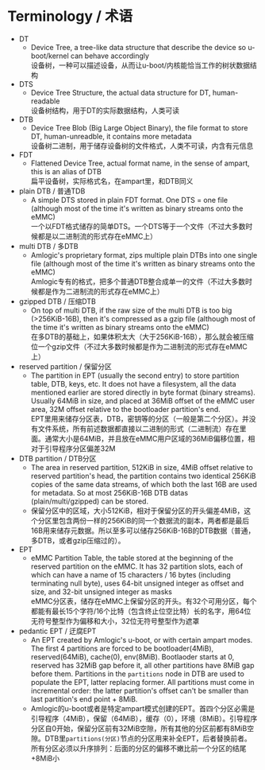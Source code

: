 # Terminology / 术语
 - DT
   - Device Tree, a tree-like data structure that describe the device so u-boot/kernel can behave accordingly  
    设备树，一种可以描述设备，从而让u-boot/内核能恰当工作的树状数据结构
 - DTS
   - Device Tree Structure, the actual data structure for DT, human-readable  
   设备树结构，用于DT的实际数据结构，人类可读
 - DTB
   - Device Tree Blob (Big Large Object Binary), the file format to store DT, human-unreadble, it contains more metadata  
   设备树二进制，用于储存设备树的文件格式，人类不可读，内含有元信息
 - FDT
   - Flattened Device Tree, actual format name, in the sense of ampart, this is an alias of DTB  
   扁平设备树，实际格式名，在ampart里，和DTB同义
 - plain DTB / 普通TDB
   - A simple DTS stored in plain FDT format. One DTS = one file (although most of the time it's written as binary streams onto the eMMC)  
   一个以FDT格式储存的简单DTS。一个DTS等于一个文件（不过大多数时候都是以二进制流的形式存在eMMC上）
 - multi DTB / 多DTB
   - Amlogic's proprietary format, zips multiple plain DTBs into one single file (although most of the time it's written as binary streams onto the eMMC)  
   Amlogic专有的格式，把多个普通DTB整合成单一的文件（不过大多数时候都是作为二进制流的形式存在eMMC上）
 - gzipped DTB / 压缩DTB
   - On top of multi DTB, if the raw size of the multi DTB is too big (>256KiB-16B), then it's compressed as a gzip file (although most of the time it's written as binary streams onto the eMMC)  
   在多DTB的基础上，如果体积太大（大于256KiB-16B），那么就会被压缩位一个gzip文件（不过大多数时候都是作为二进制流的形式存在eMMC上）
 - reserved partition / 保留分区
   - The partition in EPT (usually the second entry) to store partition table, DTB, keys, etc. It does not have a filesystem, all the data mentioned earlier are stored directly in byte format (binary streams). Usually 64MiB in size, and placed at 36MiB offset of the eMMC user area, 32M offset relative to the bootloader partition's end.  
   EPT里用来储存分区表，DTB，密钥等的分区（一般是第二个分区）。并没有文件系统，所有前述数据都直接以二进制的形式（二进制流）存在里面。通常大小是64MiB，并且放在eMMC用户区域的36MiB偏移位置，相对于引导程序分区偏差32M
 - DTB partition / DTB分区
   - The area in reserved partition, 512KiB in size, 4MiB offset relative to reserved partition's head, the partition contains two identical 256KiB copies of the same data streams, of which both the last 16B are used for metadata. So at most 256KiB-16B DTB datas (plain/multi/gzipped) can be stored.
   - 保留分区中的区域，大小512KiB，相对于保留分区的开头偏差4MiB，这个分区里包含两份一样的256KiB的同一个数据流的副本，两者都是最后16B用来储存元数据。所以至多可以储存256KiB-16B的DTB数据（普通，多DTB，或者gzip压缩过的）。
 - EPT
   - eMMC Partition Table, the table stored at the beginning of the reserved partition on the eMMC. It has 32 partition slots, each of which can have a name of 15 characters / 16 bytes (including terminating null byte), uses 64-bit unsigned integer as offset and size, and 32-bit unsigned integer as masks  
   eMMC分区表，储存在eMMC上保留分区的开头。有32个可用分区，每个都能有最长15个字符/16个比特（包含终止位空比特）长的名字，用64位无符号整型作为偏移和大小，32位无符号整型作为遮罩
 - pedantic EPT / 迂腐EPT
   - An EPT created by Amlogic's u-boot, or with certain ampart modes. The first 4 partitions are forced to be bootloader(4MiB), reserved(64MiB), cache(0), env(8MiB). Bootlaoder starts at 0, reserved has 32MiB gap before it, all other partitions have 8MiB gap before them. Partitions in the `partitions` node in DTB are used to populate the EPT, latter replacing former. All partitions must come in incremental order: the latter partition's offset can't be smaller than last partition's end point + 8MiB.
   - Amlogic的u-boot或者是特定ampart模式创建的EPT。首四个分区必需是引导程序（4MiB），保留（64MiB），缓存（0），环境（8MiB）。引导程序分区自0开始，保留分区前有32MiB空隙，所有其他的分区前都有8MiB空隙。DTB里`partitions(分区)`节点的分区用来补全EPT，后者替换前者。所有分区必须以升序排列：后面的分区的偏移不嫩比前一个分区的结尾+8MiB小